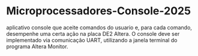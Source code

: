 # Microprocessadores-Console-2025
aplicativo console que aceite comandos do usuario e, para cada comando, desempenhe uma certa ação na placa DE2 Altera. 
O console deve ser implementado via comunicação UART, utilizando a janela terminal do programa Altera Monitor.

